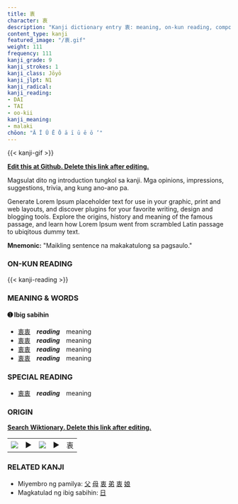 ```yaml
---
title: 衷
character: 衷
description: "Kanji dictionary entry 衷: meaning, on-kun reading, compounds, origin, related kanji"
content_type: kanji
featured_image: "/衷.gif"
weight: 111
frequency: 111
kanji_grade: 9
kanji_strokes: 1
kanji_class: Jōyō
kanji_jlpt: N1
kanji_radical: 
kanji_reading: 
- DAI
- TAI
- oo-kii
kanji_meaning:
- malaki
chōon: "Ā Ī Ū Ē Ō ā ī ū ē ō ’"
---
```

[//]: # (Don't edit the line below. Kanji animated GIF code is automatically generated.)
{{< kanji-gif >}}

[//]: # (Edit below this line.)

**[Edit this at Github. Delete this link after editing.](https://github.com/tim0g/tim/tree/main/content/kanji/衷/index.md)**

Magsulat dito ng introduction tungkol sa kanji. Mga opinions, impressions, suggestions, trivia, ang kung ano-ano pa.

Generate Lorem Ipsum placeholder text for use in your graphic, print and web layouts, and discover plugins for your favorite writing, design and blogging tools. Explore the origins, history and meaning of the famous passage, and learn how Lorem Ipsum went from scrambled Latin passage to ubiqitous dummy text.
 
**Mnemonic:** "Maikling sentence na makakatulong sa pagsaulo."

### ON-KUN READING

[//]: # (Don't edit the line below. ON-KUN READING code is automatically generated.)
{{< kanji-reading >}}

### MEANING & WORDS

#### ➊ **Ibig sabihin**
  - [衷](../衷)[衷](../衷)　***reading***　meaning
  - [衷](../衷)[衷](../衷)　***reading***　meaning
  - [衷](../衷)[衷](../衷)　***reading***　meaning
  - [衷](../衷)[衷](../衷)　***reading***　meaning

### SPECIAL READING
  - [衷](../衷)[衷](../衷)　***reading***　meaning

### ORIGIN

**[Search Wiktionary. Delete this link after editing.](https://wiktionary.org/wiki/衷)**
<table class="kanji-table"><tr><td>
<img src="60px-衷-bronze.svg.png">
</td><td>▶</td><td>
<img src="60px-衷-oracle.svg.png">
</td><td>▶</td>
<td class="kanji-origin">衷</td>
</tr></table>

### RELATED KANJI
- Miyembro ng pamilya: [父](../父) [母](../母) [衷](../衷) [弟](../弟) [衷](../衷) [娘](../娘)
- Magkatulad ng ibig sabihin: [日](../日)
